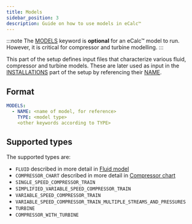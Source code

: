 ```yaml
---
title: Models
sidebar_position: 3
description: Guide on how to use models in eCalc™ 
---
```


:::note
The [MODELS](/about/references/MODELS.md) keyword is **optional** for an eCalc™ model to run. However, it is critical for compressor and turbine modelling.
:::

This part of the setup defines input files that characterize various fluid, compressor and turbine models. These are later used as input in the [INSTALLATIONS](../../../references/INSTALLATIONS) part of the setup by referencing their [NAME](../../../references/NAME).

## Format

~~~~~~~~yaml
MODELS:
  - NAME: <name of model, for reference>
    TYPE: <model type>
    <other keywords according to TYPE>
~~~~~~~~

## Supported types

The supported types are:

- `FLUID` described in more detail in [Fluid model](/about/modelling/setup/models/fluid_model.md)
- `COMPRESSOR_CHART` described in more detail in [Compressor chart](/about/modelling/setup/models/compressor_modelling/compressor_charts/index.md)
- `SINGLE_SPEED_COMPRESSOR_TRAIN`
- `SIMPLIFIED_VARIABLE_SPEED_COMPRESSOR_TRAIN`
- `VARIABLE_SPEED_COMPRESSOR_TRAIN`
- `VARIABLE_SPEED_COMPRESSOR_TRAIN_MULTIPLE_STREAMS_AND_PRESSURES`
- `TURBINE`
- `COMPRESSOR_WITH_TURBINE`

